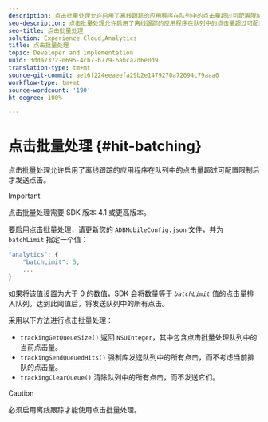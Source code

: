 ```yaml
---
description: 点击批量处理允许启用了离线跟踪的应用程序在队列中的点击量超过可配置限制后才发送点击。
seo-description: 点击批量处理允许启用了离线跟踪的应用程序在队列中的点击量超过可配置限制后才发送点击。
seo-title: 点击批量处理
solution: Experience Cloud,Analytics
title: 点击批量处理
topic: Developer and implementation
uuid: 3dda7372-0695-4cb7-b779-6abca2d6e0d9
translation-type: tm+mt
source-git-commit: ae16f224eeaeefa29b2e1479270a72694c79aaa0
workflow-type: tm+mt
source-wordcount: '190'
ht-degree: 100%

---
```



# 点击批量处理 {#hit-batching}

点击批量处理允许启用了离线跟踪的应用程序在队列中的点击量超过可配置限制后才发送点击。

>[!IMPORTANT]
>
>点击批量处理需要 SDK 版本 4.1 或更高版本。

要启用点击批量处理，请更新您的 `ADBMobileConfig.json` 文件，并为 `batchLimit` 指定一个值：

```js
"analytics": {
    "batchLimit": 5,
    ...
}
```

如果将该值设置为大于 0 的数值，SDK 会将数量等于 *`batchLimit`* 值的点击量排入队列。达到此阈值后，将发送队列中的所有点击。

采用以下方法进行点击批量处理：

* `trackingGetQueueSize()` 返回 `NSUInteger`，其中包含点击批量处理队列中的当前点击量。
* `trackingSendQueuedHits()` 强制库发送队列中的所有点击，而不考虑当前排队的点击量。
* `trackingClearQueue()` 清除队列中的所有点击，而不发送它们。

>[!CAUTION]
>
>必须启用离线跟踪才能使用点击批量处理。

